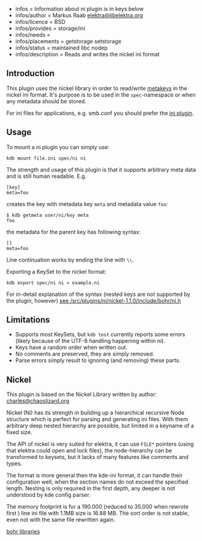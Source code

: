 - infos = Information about ni plugin is in keys below
- infos/author = Markus Raab <elektra@libelektra.org>
- infos/licence = BSD
- infos/provides = storage/ini
- infos/needs =
- infos/placements = getstorage setstorage
- infos/status = maintained libc nodep
- infos/description = Reads and writes the nickel ini format

## Introduction ##

This plugin uses the nickel library in order to read/write
 [metakeys](/doc/help/elektra-metadata.md) in the nickel ini format. It's purpose is to be
used in the `spec`-namespace or when any metadata should be
stored.

For ini files for applications, e.g. smb.conf you should prefer the
[ini plugin](/src/plugins/ini).

## Usage

To mount a ni plugin you can simply use:

    kdb mount file.ini spec/ni ni

The strength and usage of this plugin is that it supports arbitrary meta
data and is still human readable.
E.g.

    [key]
    meta=foo

creates the key with metadata key `meta` and metadata value `foo`:

    $ kdb getmeta user/ni/key meta
    foo

the metadata for the parent key has following syntax:

    []
    meta=foo

Line continuation works by ending the line with `\\`.

Exporting a KeySet to the nickel format:

    kdb export spec/ni ni > example.ni

For in-detail explanation of the syntax
(nested keys are not supported by the plugin, however)
[see /src/plugins/ni/nickel-1.1.0/include/bohr/ni.h](/src/plugins/ni/nickel-1.1.0/include/bohr/ni.h)

## Limitations ##

- Supports most KeySets, but `kdb test` currently reports some errors
  (likely because of the UTF-8 handling happening within ni).
- Keys have a random order when written out.
- No comments are preserved, they are simply removed.
- Parse errors simply result to ignoring (and removing) these parts.

## Nickel ##

This plugin is based on the Nickel Library written by
author: charles@chaoslizard.org

Nickel (Ni) has its strength in building up a hierarchical
recursive Node structure which is perfect for parsing and
generating ini files. With them arbitrary deep nested hierarchy
are possible, but limited in a keyname of a fixed size.

The API of nickel is very suited for elektra, it can use
`FILE*` pointers (using that elektra could open and lock
files), the node-hierarchy can be transformed to
keysets, but it lacks of many features like comments
and types.

The format is more general then the kde-ini format, it can
handle their configuration well, when the section names
do not exceed the specified length. Nesting is only required
in the first depth, any deeper is not understood by kde config
parser.

The memory footprint is for a 190.000 (reduced to 35.000 when
rewrote first ) line ini file with 1.1MB size is 16.88 MB.
The sort order is not stable, even not with the same file
rewritten again.

[bohr libraries](https://github.com/chazomaticus/bohr)
